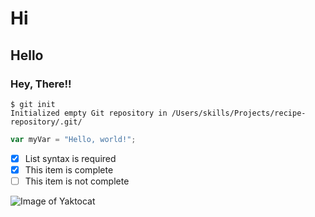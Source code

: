 # Hi
## Hello
### Hey, There!!

```
$ git init
Initialized empty Git repository in /Users/skills/Projects/recipe-repository/.git/
```

``` javascript
var myVar = "Hello, world!";
```

- [x] List syntax is required
- [x] This item is complete
- [ ] This item is not complete

![Image of Yaktocat](https://octodex.github.com/images/yaktocat.png)

